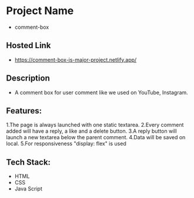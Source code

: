 # Project Name
* comment-box

## Hosted Link
* https://comment-box-js-major-project.netlify.app/

## Description
* A comment box for user comment like we used on YouTube, Instagram.

## Features: 
1.The page is always launched with one static textarea.
2.Every comment added will have a reply, a like and a delete button.
3.A reply button will launch a new textarea below the parent comment.
4.Data will be saved on local. 
5.For responsiveness "display: flex" is used

## Tech Stack: 
* HTML
* CSS
* Java Script

